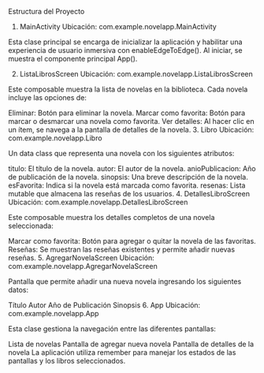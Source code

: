 Estructura del Proyecto
1. MainActivity
Ubicación: com.example.novelapp.MainActivity

Esta clase principal se encarga de inicializar la aplicación y habilitar una experiencia de usuario inmersiva con enableEdgeToEdge(). Al iniciar, se muestra el componente principal App().

2. ListaLibrosScreen
Ubicación: com.example.novelapp.ListaLibrosScreen

Este composable muestra la lista de novelas en la biblioteca. Cada novela incluye las opciones de:

Eliminar: Botón para eliminar la novela.
Marcar como favorita: Botón para marcar o desmarcar una novela como favorita.
Ver detalles: Al hacer clic en un ítem, se navega a la pantalla de detalles de la novela.
3. Libro
Ubicación: com.example.novelapp.Libro

Un data class que representa una novela con los siguientes atributos:

titulo: El título de la novela.
autor: El autor de la novela.
anioPublicacion: Año de publicación de la novela.
sinopsis: Una breve descripción de la novela.
esFavorita: Indica si la novela está marcada como favorita.
resenas: Lista mutable que almacena las reseñas de los usuarios.
4. DetallesLibroScreen
Ubicación: com.example.novelapp.DetallesLibroScreen

Este composable muestra los detalles completos de una novela seleccionada:

Marcar como favorita: Botón para agregar o quitar la novela de las favoritas.
Reseñas: Se muestran las reseñas existentes y permite añadir nuevas reseñas.
5. AgregarNovelaScreen
Ubicación: com.example.novelapp.AgregarNovelaScreen

Pantalla que permite añadir una nueva novela ingresando los siguientes datos:

Título
Autor
Año de Publicación
Sinopsis
6. App
Ubicación: com.example.novelapp.App

Esta clase gestiona la navegación entre las diferentes pantallas:

Lista de novelas
Pantalla de agregar nueva novela
Pantalla de detalles de la novela
La aplicación utiliza remember para manejar los estados de las pantallas y los libros seleccionados.
